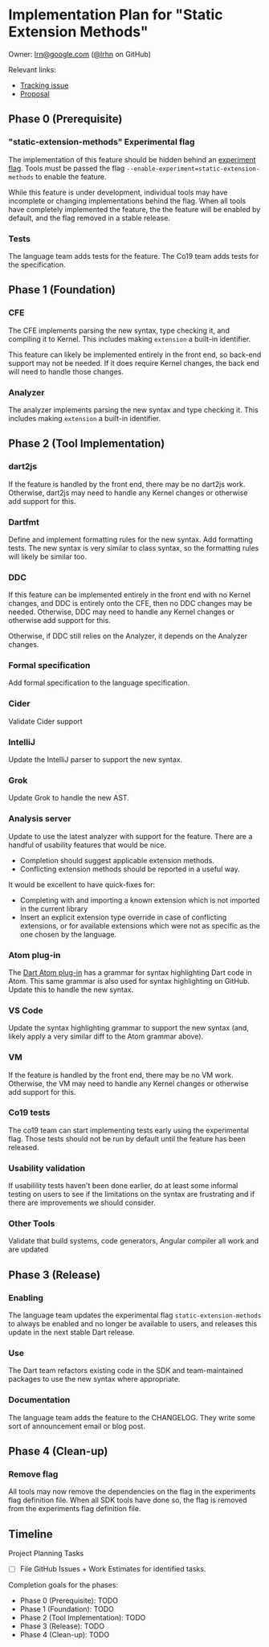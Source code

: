 # Implementation Plan for "Static Extension Methods"

Owner: lrn@google.com ([@lrhn](https://github.com/lrhn/) on GitHub)

Relevant links:

* [Tracking issue](https://github.com/dart-lang/language/issues/41)
* [Proposal](https://github.com/dart-lang/language/blob/master/accepted/future-releases/static-extension-methods/feature-specification.md)

## Phase 0 (Prerequisite)

### "static-extension-methods" Experimental flag

The implementation of this feature should be hidden behind an [experiment
flag][]. Tools must be passed the flag
`--enable-experiment=static-extension-methods` to enable the feature.

[experiment flag]: https://github.com/dart-lang/sdk/blob/master/docs/process/experimental-flags.md

While this feature is under development, individual tools may have incomplete or
changing implementations behind the flag. When all tools have completely
implemented the feature, the the feature will be enabled by default, and the
flag removed in a stable release.

### Tests

The language team adds tests for the feature.
The Co19 team adds tests for the specification.

## Phase 1 (Foundation)

### CFE

The CFE implements parsing the new syntax, type checking it, and compiling it to
Kernel. This includes making `extension` a built-in identifier.

This feature can likely be implemented entirely in the front end, so back-end
support may not be needed. If it does require Kernel changes, the back end will
need to handle those changes.

### Analyzer

The analyzer implements parsing the new syntax and type checking it.
This includes making `extension` a built-in identifier.

## Phase 2 (Tool Implementation)

### dart2js

If the feature is handled by the front end, there may be no dart2js work.
Otherwise, dart2js may need to handle any Kernel changes or otherwise add
support for this.

### Dartfmt

Define and implement formatting rules for the new syntax. Add formatting tests.
The new syntax is very similar to class syntax, so the formatting rules will likely be similar too.

### DDC

If this feature can be implemented entirely in the front end with no Kernel
changes, and DDC is entirely onto the CFE, then no DDC changes may be needed.
Otherwise, DDC may need to handle any Kernel changes or otherwise add support
for this.

Otherwise, if DDC still relies on the Analyzer, it depends on the Analyzer changes.

### Formal specification

Add formal specification to the language specification.

### Cider

Validate Cider support

### IntelliJ

Update the IntelliJ parser to support the new syntax.

### Grok

Update Grok to handle the new AST.

### Analysis server

Update to use the latest analyzer with support for the feature. There are a
handful of usability features that would be nice.

* Completion should suggest applicable extension methods.
* Conflicting extension methods should be reported in a useful way.

It would be excellent to have quick-fixes for:

*   Completing with and importing a known extension which is not imported in the current library
*   Insert an explicit extension type override in case of conflicting extensions, 
    or for available extensions which were not as specific as the one chosen by the language.

### Atom plug-in

The [Dart Atom plug-in][atom] has a grammar for syntax highlighting Dart code in
Atom. This same grammar is also used for syntax highlighting on GitHub. Update
this to handle the new syntax.

[atom]: https://github.com/dart-atom/dart

### VS Code

Update the syntax highlighting grammar to support the new syntax (and,
likely apply a very similar diff to the Atom grammar above).

### VM

If the feature is handled by the front end, there may be no VM work. Otherwise,
the VM may need to handle any Kernel changes or otherwise add support for this.

### Co19 tests

The co19 team can start implementing tests early using the experimental flag.
Those tests should not be run by default until the feature has been released.

### Usability validation

If usabilility tests haven't been done earlier, do at least some informal
testing on users to see if the limitations on the syntax are frustrating and if
there are improvements we should consider.

### Other Tools

Validate that build systems, code generators, Angular compiler all work and are updated

## Phase 3 (Release)

### Enabling

The language team updates the experimental flag `static-extension-methods` to
always be enabled and no longer be available to users, and releases this update
in the next stable Dart release.

### Use

The Dart team refactors existing code in the SDK and team-maintained packages
to use the new syntax where appropriate.

### Documentation

The language team adds the feature to the CHANGELOG. They write some sort of
announcement email or blog post.

## Phase 4 (Clean-up)

### Remove flag

All tools may now remove the dependencies on the flag in the experiments flag
definition file. When all SDK tools have done so, the flag is removed from the
experiments flag definition file.

## Timeline

Project Planning Tasks
- [ ] File GitHub Issues + Work Estimates for identified tasks.


Completion goals for the phases:
*   Phase 0 (Prerequisite): TODO
*   Phase 1 (Foundation): TODO
*   Phase 2 (Tool Implementation): TODO
*   Phase 3 (Release): TODO
*   Phase 4 (Clean-up): TODO

